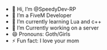 - 👋 Hi, I’m @SpeedyDev-RP
- 👀 I’m a FiveM Developer
- 🌱 I’m currently learning Lua and c++
- 💞️ I’m Currently working on a server 
- 😄 Pronouns: Goth/Girls
- ⚡ Fun fact: I love your mom

<!---
SpeedyDev-RP/SpeedyDev-RP is a ✨ special ✨ repository because its `README.md` (this file) appears on your GitHub profile.
You can click the Preview link to take a look at your changes.
--->
